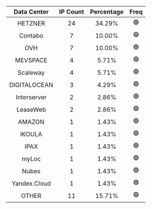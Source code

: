 | Data Center | IP Count | Percentage | Freq |
|:------------:|:--------:|:-----------:|:-----:|
| HETZNER | 24 | 34.29% | 🟢 |
| Contabo | 7 | 10.00% | 🟢 |
| OVH | 7 | 10.00% | 🟢 |
| MEVSPACE | 4 | 5.71% | 🟢 |
| Scaleway | 4 | 5.71% | 🟢 |
| DIGITALOCEAN | 3 | 4.29% | 🟢 |
| Interserver | 2 | 2.86% | 🟢 |
| LeaseWeb | 2 | 2.86% | 🟢 |
| AMAZON | 1 | 1.43% | 🟢 |
| IKOULA | 1 | 1.43% | 🟢 |
| IPAX | 1 | 1.43% | 🟢 |
| myLoc | 1 | 1.43% | 🟢 |
| Nubes | 1 | 1.43% | 🟢 |
| Yandex.Cloud | 1 | 1.43% | 🟢 |
| OTHER | 11 | 15.71% | 🟢 |